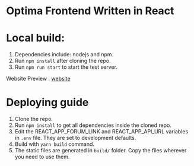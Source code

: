 # Optima Frontend Written in React

# Local build:

1. Dependencies include: nodejs and npm.
2. Run `npm install` after cloning the repo.
3. Run `npm run start` to start the test server.

Website Preview : [website](https://optimadtu.z29.web.core.windows.net/)

# Deploying guide
1. Clone the repo.
2. Run `npm install` to get all dependencies inside the cloned repo.
3. Edit the REACT_APP_FORUM_LINK and REACT_APP_API_URL variables in `.env` file. They are set to development defaults.
4. Build with `yarn build` command.
5. The static files are generated in `build/` folder. Copy the files wherever you need to use them.
